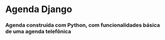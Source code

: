 # Agenda Django

<h3>Agenda construída com Python, com funcionalidades básica de uma agenda telefônica</h3>

